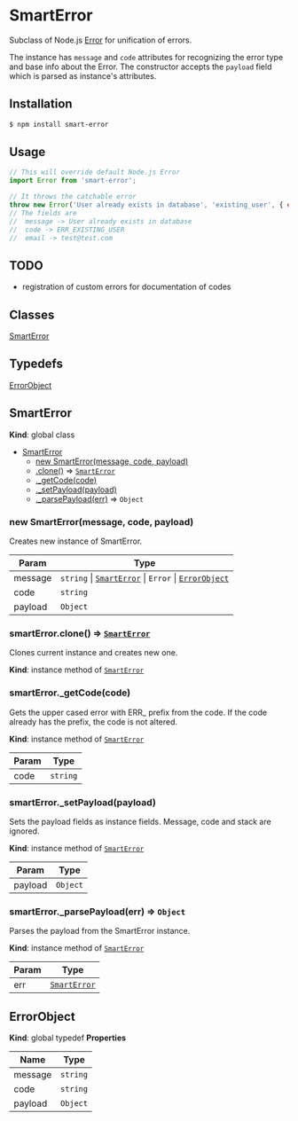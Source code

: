 # SmartError
Subclass of Node.js [Error](https://nodejs.org/api/errors.html#errors_class_system_error) for unification of errors.  

The instance has `message` and `code` attributes for recognizing the error type and base info about the Error. The constructor accepts the `payload` field which is parsed as instance's attributes.

## Installation
```bash
$ npm install smart-error
```

## Usage
```javascript
// This will override default Node.js Error
import Error from 'smart-error';

// It throws the catchable error
throw new Error('User already exists in database', 'existing_user', { email: 'test@test.com' });
// The fields are 
//  message -> User already exists in database
//  code -> ERR_EXISTING_USER
//  email -> test@test.com
```

## TODO
- registration of custom errors for documentation of codes

## Classes

<dl>
<dt><a href="#SmartError">SmartError</a></dt>
<dd></dd>
</dl>

## Typedefs

<dl>
<dt><a href="#ErrorObject">ErrorObject</a></dt>
<dd></dd>
</dl>

<a name="SmartError"></a>

## SmartError
**Kind**: global class

* [SmartError](#SmartError)
    * [new SmartError(message, code, payload)](#new_SmartError_new)
    * [.clone()](#SmartError+clone) ⇒ [<code>SmartError</code>](#SmartError)
    * [._getCode(code)](#SmartError+_getCode)
    * [._setPayload(payload)](#SmartError+_setPayload)
    * [._parsePayload(err)](#SmartError+_parsePayload) ⇒ <code>Object</code>

<a name="new_SmartError_new"></a>

### new SmartError(message, code, payload)
Creates new instance of SmartError.


| Param | Type |
| --- | --- |
| message | <code>string</code> \| [<code>SmartError</code>](#SmartError) \| <code>Error</code> \| [<code>ErrorObject</code>](#ErrorObject) |
| code | <code>string</code> |
| payload | <code>Object</code> |

<a name="SmartError+clone"></a>

### smartError.clone() ⇒ [<code>SmartError</code>](#SmartError)
Clones current instance and creates new one.

**Kind**: instance method of [<code>SmartError</code>](#SmartError)
<a name="SmartError+_getCode"></a>

### smartError._getCode(code)
Gets the upper cased error with ERR_ prefix from the code. If the code already has the prefix, the code is not altered.

**Kind**: instance method of [<code>SmartError</code>](#SmartError)

| Param | Type |
| --- | --- |
| code | <code>string</code> |

<a name="SmartError+_setPayload"></a>

### smartError._setPayload(payload)
Sets the payload fields as instance fields. Message, code and stack are ignored.

**Kind**: instance method of [<code>SmartError</code>](#SmartError)

| Param | Type |
| --- | --- |
| payload | <code>Object</code> |

<a name="SmartError+_parsePayload"></a>

### smartError._parsePayload(err) ⇒ <code>Object</code>
Parses the payload from the SmartError instance.

**Kind**: instance method of [<code>SmartError</code>](#SmartError)

| Param | Type |
| --- | --- |
| err | [<code>SmartError</code>](#SmartError) |

<a name="ErrorObject"></a>

## ErrorObject
**Kind**: global typedef
**Properties**

| Name | Type |
| --- | --- |
| message | <code>string</code> |
| code | <code>string</code> |
| payload | <code>Object</code> |
